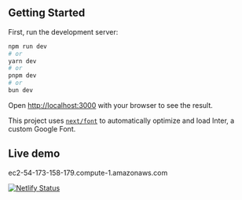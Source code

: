 ## Getting Started

First, run the development server:

```bash
npm run dev
# or
yarn dev
# or
pnpm dev
# or
bun dev
```

Open [http://localhost:3000](http://localhost:3000) with your browser to see the result.

This project uses [`next/font`](https://nextjs.org/docs/basic-features/font-optimization) to automatically optimize and load Inter, a custom Google Font.

## Live demo

ec2-54-173-158-179.compute-1.amazonaws.com

[![Netlify Status](https://api.netlify.com/api/v1/badges/92d2b42b-d807-49cd-a84a-ff5cb8d36d45/deploy-status)](https://app.netlify.com/sites/kaxun/deploys)
